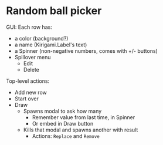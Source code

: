 # Random ball picker

GUI:
Each row has:
+ a color (background?)
+ a name (Kirigami.Label's text)
+ a Spinner (non-negative numbers, comes with +/- buttons)
+ Spillover menu
	+ Edit
	+ Delete

Top-level actions:
+ Add new row
+ Start over
+ Draw
	+ Spawns modal to ask how many
		+ Remember value from last time, in Spinner
		+ Or embed in Draw button
	+ Kills that modal and spawns another with result
		+ Actions: `Replace` and `Remove`
